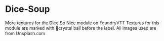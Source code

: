 # Dice-Soup
More textures for the Dice So Nice module on FoundryVTT
Textures for this module are marked with 🔮crystal ball before the label.
All images used are from Unsplash.com

